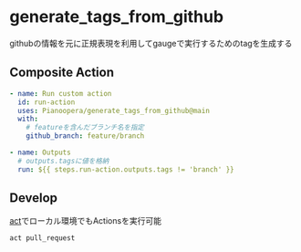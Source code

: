 # generate_tags_from_github

githubの情報を元に正規表現を利用してgaugeで実行するためのtagを生成する

## Composite Action

```yaml
- name: Run custom action
  id: run-action
  uses: Pianoopera/generate_tags_from_github@main
  with:
    # featureを含んだブランチ名を指定
    github_branch: feature/branch

- name: Outputs
  # outputs.tagsに値を格納
  run: ${{ steps.run-action.outputs.tags != 'branch' }}
```

## Develop

[act](https://github.com/nektos/act)でローカル環境でもActionsを実行可能

```shell
act pull_request
```